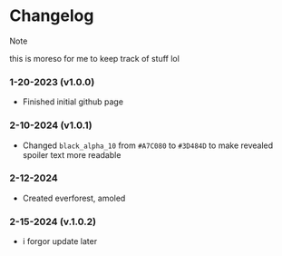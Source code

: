 # Changelog
> [!note]
> this is moreso for me to keep track of stuff lol

### 1-20-2023 (v1.0.0)
- Finished initial github page

### 2-10-2024 (v1.0.1)
- Changed ``black_alpha_10`` from ``#A7C080`` to ``#3D484D`` to make revealed spoiler text more readable

### 2-12-2024
- Created everforest, amoled

### 2-15-2024 (v.1.0.2)
- i forgor update later
